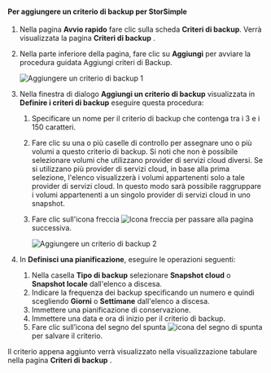<!--author=v-sharos last changed: 11/06/15-->

#### <a name="to-add-a-storsimple-backup-policy"></a>Per aggiungere un criterio di backup per StorSimple
1. Nella pagina **Avvio rapido** fare clic sulla scheda **Criteri di backup**. Verrà visualizzata la pagina **Criteri di backup** .
2. Nella parte inferiore della pagina, fare clic su **Aggiungi** per avviare la procedura guidata Aggiungi criteri di Backup.
   
    ![Aggiungere un criterio di backup 1](./media/storsimple-add-backup-policy-u2/AddBackupPolicy1.png)
3. Nella finestra di dialogo **Aggiungi un criterio di backup** visualizzata in **Definire i criteri di backup** eseguire questa procedura:
   
   1. Specificare un nome per il criterio di backup che contenga tra i 3 e i 150 caratteri.
   2. Fare clic su una o più caselle di controllo per assegnare uno o più volumi a questo criterio di backup. Si noti che non è possibile selezionare volumi che utilizzano provider di servizi cloud diversi. Se si utilizzano più provider di servizi cloud, in base alla prima selezione, l'elenco visualizzerà i volumi appartenenti solo a tale provider di servizi cloud. In questo modo sarà possibile raggruppare i volumi appartenenti a un singolo provider di servizi cloud in uno snapshot.
   3. Fare clic sull'icona freccia  ![Icona freccia](./media/storsimple-add-backup-policy-u2/HCS_ArrowIcon-include.png) per passare alla pagina successiva.
      
      ![Aggiungere un criterio di backup 2](./media/storsimple-add-backup-policy-u2/AddBackupPolicy2.png)
4. In **Definisci una pianificazione**, eseguire le operazioni seguenti:
   
   1. Nella casella **Tipo di backup** selezionare **Snapshot cloud** o **Snapshot locale** dall'elenco a discesa.
   2. Indicare la frequenza dei backup specificando un numero e quindi scegliendo **Giorni** o **Settimane** dall'elenco a discesa.
   3. Immettere una pianificazione di conservazione.
   4. Immettere una data e ora di inizio per il criterio di backup.  
   5. Fare clic sull’icona del segno del spunta  ![icona del segno di spunta](./media/storsimple-add-backup-policy-u2/HCS_CheckIcon-include.png) per salvare il criterio.

Il criterio appena aggiunto verrà visualizzato nella visualizzazione tabulare nella pagina **Criteri di backup** .

